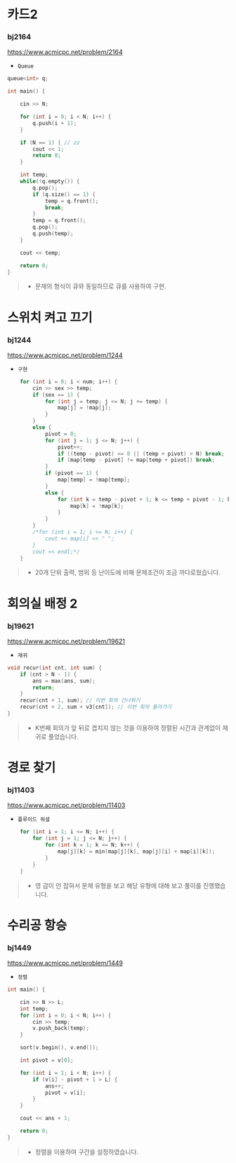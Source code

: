 ﻿
#  카드2
### bj2164
https://www.acmicpc.net/problem/2164
+ `Queue`
```c++
queue<int> q;

int main() {

	cin >> N;

	for (int i = 0; i < N; i++) {
		q.push(i + 1);
	}

	if (N == 1) { // zz
		cout << 1;
		return 0;
	}

	int temp;
	while(!q.empty()) {
		q.pop();
		if (q.size() == 1) {
			temp = q.front();
			break;
		}
		temp = q.front();
		q.pop();
		q.push(temp);
	}

	cout << temp;

	return 0;
}
```
>-  문제의 형식이 큐와 동일하므로 큐를 사용하여 구현.


# 스위치 켜고 끄기
### bj1244
https://www.acmicpc.net/problem/1244
- `구현`
```c++
	for (int i = 0; i < num; i++) {
		cin >> sex >> temp;
		if (sex == 1) {
			for (int j = temp; j <= N; j += temp) {
				map[j] = !map[j];
			}
		}
		else {
			pivot = 0;
			for (int j = 1; j <= N; j++) {
				pivot++;
				if ((temp - pivot) <= 0 || (temp + pivot) > N) break;
				if (map[temp - pivot] != map[temp + pivot]) break;
			}
			if (pivot == 1) {
				map[temp] = !map[temp];
			}
			else {
				for (int k = temp - pivot + 1; k <= temp + pivot - 1; k++) {
					map[k] = !map[k];
				}
			}
		}
		/*for (int i = 1; i <= N; i++) {
			cout << map[i] << " ";
		}
		cout << endl;*/
	}
```
> - 20개 단위 출력, 범위 등 난이도에 비해 문제조건이 조금 까다로웠습니다.

# 회의실 배정 2
### bj19621
https://www.acmicpc.net/problem/19621
- `재귀`
```c++
void recur(int cnt, int sum) {
	if (cnt > N - 1) {
		ans = max(ans, sum);
		return;
	}
	recur(cnt + 1, sum); // 이번 회의 건너뛰기
	recur(cnt + 2, sum + v3[cnt]); // 이번 회의 돌아가기
}
```
>- K번째 회의가 앞 뒤로 겹치지 않는 것을 이용하여 정렬된 시간과 관계없이 재귀로 풀었습니다.

# 경로 찾기
### bj11403
https://www.acmicpc.net/problem/11403
- `플루이드 워셜`
```c++
	for (int i = 1; i <= N; i++) {
		for (int j = 1; j <= N; j++) {
			for (int k = 1; k <= N; k++) {
				map[j][k] = min(map[j][k], map[j][i] + map[i][k]);
			}
		}
	}
```
>- 영 감이 안 잡혀서 문제 유형을 보고 해당 유형에 대해 보고 풀이를 진행했습니다.

# 수리공 항승
### bj1449
https://www.acmicpc.net/problem/1449
- `정렬`
```c++
int main() {

	cin >> N >> L;
	int temp;
	for (int i = 0; i < N; i++) {
		cin >> temp;
		v.push_back(temp);
	}

	sort(v.begin(), v.end());

	int pivot = v[0];

	for (int i = 1; i < N; i++) {
		if (v[i] - pivot + 1 > L) {
			ans++;
			pivot = v[i];
		}
	}

	cout << ans + 1;

	return 0;
}
```
>- 정렬을 이용하여 구간을 설정하였습니다.
